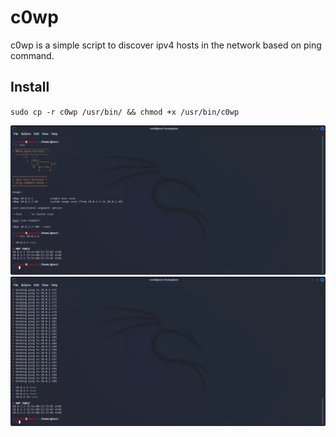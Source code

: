 # c0wp
c0wp is a simple script to discover ipv4 hosts in the network based on ping command.  

## Install

`sudo cp -r c0wp /usr/bin/ && chmod +x /usr/bin/c0wp`

![alt text](https://github.com/0bfxgh0st/c0wp/blob/main/screenshots/c0wp1.png)
![alt text](https://github.com/0bfxgh0st/c0wp/blob/main/screenshots/c0wp2.png)
